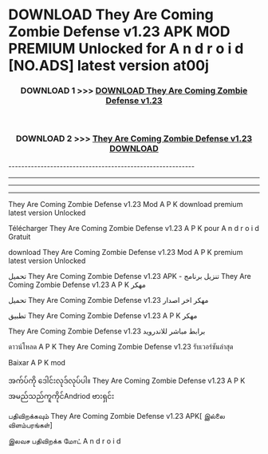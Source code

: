 # DOWNLOAD They Are Coming Zombie Defense v1.23 APK MOD PREMIUM Unlocked for A n d r o i d [NO.ADS] latest version at00j 



<div align="center">

<h3>DOWNLOAD 1 >>> <a href="https://getmod2.web.app/?judul=They Are Coming Zombie Defense v1.23">DOWNLOAD They Are Coming Zombie Defense v1.23</a></h3><br>

<h3>DOWNLOAD 2 >>> <a href="https://getmod2.web.app/?judul=They Are Coming Zombie Defense v1.23">They Are Coming Zombie Defense v1.23 DOWNLOAD </a></h3>

</div>
----------------------------------------------------------

----------------------------------------------------------

----------------------------------------------------------

----------------------------------------------------------

They Are Coming Zombie Defense v1.23 Mod A P K download premium latest version Unlocked

Télécharger They Are Coming Zombie Defense v1.23 A P K pour A n d r o i d Gratuit

download They Are Coming Zombie Defense v1.23 Mod A P K premium latest version Unlocked

تحميل They Are Coming Zombie Defense v1.23 APK - تنزيل برنامج They Are Coming Zombie Defense v1.23 A P K مهكر

تحميل They Are Coming Zombie Defense v1.23 مهكر اخر اصدار

تطبيق They Are Coming Zombie Defense v1.23 A P K مهكر

They Are Coming Zombie Defense v1.23 برابط مباشر للاندرويد

ดาวน์โหลด A P K They Are Coming Zombie Defense v1.23 รับเวอร์ชันล่าสุด

Baixar A P K mod

အက်ပ်ကို ဒေါင်းလုဒ်လုပ်ပါ။ They Are Coming Zombie Defense v1.23 A P K အမည်သည်ကူကိုင်Andriod ဗားရှင်း

பதிவிறக்கவும் They Are Coming Zombie Defense v1.23 APK[ இல்லை விளம்பரங்கள்] 
 
இலவச பதிவிறக்க மோட் A n d r o i d



